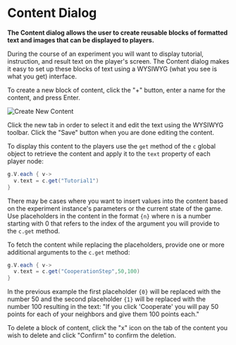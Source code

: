 # Content Dialog

**The Content dialog allows the user to create reusable blocks of formatted text and images that can be displayed to players.**

During the course of an experiment you will want to display tutorial, instruction, and result text on the player's screen. The Content dialog makes it easy to set up these blocks of text using a WYSIWYG (what you see is what you get) interface. 

To create a new block of content, click the "+" button, enter a name for the content, and press Enter.

![Create New Content](https://github.com/human-nature-lab/breadboard/wiki/images/create-new-content.png)

Click the new tab in order to select it and edit the text using the WYSIWYG toolbar. Click the "Save" button when you are done editing the content.

To display this content to the players use the ```get``` method of the ```c``` global object to retrieve the content and apply it to the ```text``` property of each player node:

```groovy
g.V.each { v->
  v.text = c.get("Tutorial1")
}
```

There may be cases where you want to insert values into the content based on the experiment instance's parameters or the current state of the game. Use placeholders in the content in the format ```{n}``` where n is a number starting with 0 that refers to the index of the argument you will provide to the ```c.get``` method.

To fetch the content while replacing the placeholders, provide one or more additional arguments to the ```c.get``` method:

```groovy
g.V.each { v->
  v.text = c.get("CooperationStep",50,100)
}
```

In the previous example the first placeholder ```{0}``` will be replaced with the number 50 and the second placeholder ```{1}``` will be replaced with the number 100 resulting in the text: "If you click 'Cooperate' you will pay 50 points for each of your neighbors and give them 100 points each."

To delete a block of content, click the "x" icon on the tab of the content you wish to delete and click "Confirm" to confirm the deletion. 

